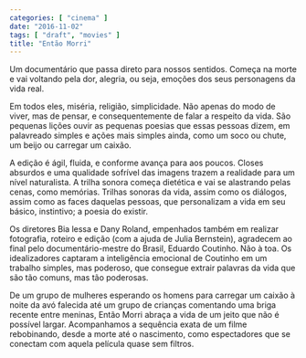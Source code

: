 ```yaml
---
categories: [ "cinema" ]
date: "2016-11-02"
tags: [ "draft", "movies" ]
title: "Então Morri"
---
```

Um documentário que passa direto para nossos sentidos. Começa na morte
e vai voltando pela dor, alegria, ou seja, emoções dos seus personagens
da vida real.

Em todos eles, miséria, religião, simplicidade. Não apenas do modo de
viver, mas de pensar, e consequentemente de falar a respeito da vida. São
pequenas lições ouvir as pequenas poesias que essas pessoas dizem, em
palavreado simples e ações mais simples ainda, como um soco ou chute,
um beijo ou carregar um caixão.

A edição é ágil, fluida, e conforme avança para aos poucos. Closes
absurdos e uma qualidade sofrível das imagens trazem a realidade
para um nível naturalista. A trilha sonora começa dietética e vai
se alastrando pelas cenas, como memórias. Trilhas sonoras da vida,
assim como os diálogos, assim como as faces daquelas pessoas, que
personalizam a vida em seu básico, instintivo; a poesia do existir.

Os diretores Bia lessa e Dany Roland, empenhados também em realizar
fotografia, roteiro e edição (com a ajuda de Julia Bernstein), agradecem
ao final pelo documentário-mestre do Brasil, Eduardo Coutinho. Não à
toa. Os idealizadores captaram a inteligência emocional de Coutinho em
um trabalho simples, mas poderoso, que consegue extrair palavras da vida
que são tão comuns, mas tão poderosas. 

De um grupo de mulheres esperando os homens para carregar um caixão à
noite da avó falecida até um grupo de crianças comentando uma briga
recente entre meninas, Então Morri abraça a vida de um jeito que
não é possível largar. Acompanhamos a sequência exata de um filme
rebobinando, desde a morte até o nascimento, como espectadores que se
conectam com aquela película quase sem filtros.
